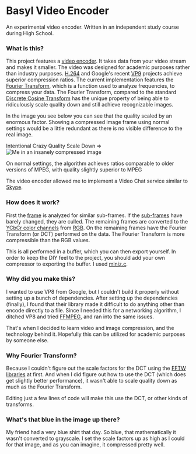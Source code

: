 # Basyl Video Encoder
An experimental video encoder. Written in an independent study course during High School.  
### What is this?
This project features a [video encoder](https://en.wikipedia.org/wiki/Encoder). It takes data from your video stream and makes it smaller. The video was designed for academic purposes rather than industry purposes. [H.264](https://en.wikipedia.org/wiki/H.264/MPEG-4_AVC) and Google's recent [VP9](https://en.wikipedia.org/wiki/VP9) projects achieve superior compression ratios. The current implementation features the [Fourier Transform](https://en.wikipedia.org/wiki/Fourier_transform), which is a function used to analyze frequencies,  to compress your data. The Fourier Transform, compared to the standard [Discrete Cosine Transform](https://en.wikipedia.org/wiki/Discrete_cosine_transform) has the unique property of being able to ridiculously scale quality down and still achieve recognizable images.

In the image you see below you can see that the quality scaled by an enormous factor. Showing a compressed  image frame using  normal settings would be a little redundant as there is no visible difference to the real image.

Intentional Crazy Quality Scale Down =>
![Me in an insanely compressed image](http://i.imgur.com/eZSoY2g.jpg)

On normal settings, the algorithm achieves ratios comparable to older versions of MPEG, with quality slightly superior to MPEG

The video encoder allowed me to implement a Video Chat service similar to [Skype](http://www.skype.com/en/). 

### How does it work?
First the [frame](https://en.wikipedia.org/wiki/Still_frame) is analyzed for similar sub-frames. If the [sub-frames](https://en.wikipedia.org/wiki/Inter_frame) have barely changed, they are culled. The remaining frames are converted to the [YCbCr color channels](https://en.wikipedia.org/wiki/YCbCr) from [RGB](https://en.wikipedia.org/wiki/RGB_color_model). On the remaining frames have the Fourier Transform (or DCT) performed on the data. The Fourier Transform is more compressible than the RGB values.

This is all performed in a buffer, which you can then export yourself. In order to keep the DIY feel to the project, you should add your own compressor to exporting the buffer. I used [miniz.c](https://code.google.com/p/miniz/).

### Why did you make this?
I wanted to use VP8 from Google, but I couldn't build it properly without setting up a bunch of dependencies. After setting up the dependencies (finally), I found that their library made it difficult to do anything other than encode directly to a file. Since I needed this for a networking algorithm, I ditched VP8 and tried [FFMPEG](https://www.ffmpeg.org/), and ran into the same issues.

That's when I decided to learn video and image compression, and the technology behind it. Hopefully this can be utilized for academic purposes by someone else.

### Why Fourier Transform?
Because I couldn't figure out the scale factors for the DCT using the [FFTW libraries](http://www.fftw.org/) at first. And when I did figure out how to use the DCT (which does get slightly better performance), it wasn't able to scale quality down as much as the Fourier Transform.

Editing just a few lines of code will make this use the DCT, or other kinds of transforms. 


### What's that blue in the image up there?
My friend had a very blue shirt that day. So blue, that mathematically it wasn't converted to grayscale. I set the scale factors up as high as I could for that image, and as you can imagine, it compressed pretty well. 
